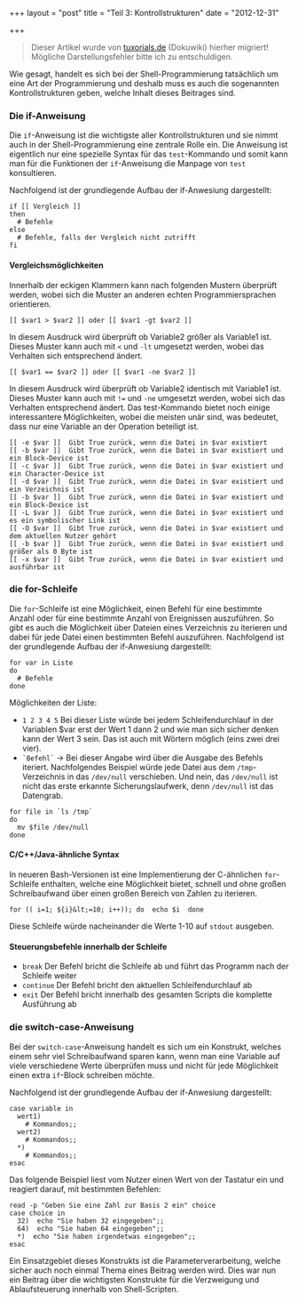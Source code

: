 +++
layout = "post"
title = "Teil 3: Kontrollstrukturen"
date = "2012-12-31"

+++

>
> Dieser Artikel wurde von [tuxorials.de](http://tuxorials.de) (Dokuwiki) hierher migriert!
> Mögliche Darstellungsfehler bitte ich zu entschuldigen.
>


Wie gesagt, handelt es sich bei der Shell-Programmierung tatsächlich um
eine Art der Programmierung und deshalb muss es auch die sogenannten
Kontrollstrukturen geben, welche Inhalt dieses Beitrages sind.

### Die if-Anweisung

Die `if`-Anweisung ist die wichtigste aller Kontrollstrukturen und sie
nimmt auch in der Shell-Programmierung eine zentrale Rolle ein. Die
Anweisung ist eigentlich nur eine spezielle Syntax für das
`test`-Kommando und somit kann man für die Funktionen der `if`-Anweisung
die Manpage von `test` konsultieren.

Nachfolgend ist der grundlegende Aufbau der if-Anwesiung dargestellt:

```
if [[ Vergleich ]]
then 
  # Befehle
else 
  # Befehle, falls der Vergleich nicht zutrifft
fi
```

#### Vergleichsmöglichkeiten

Innerhalb der eckigen Klammern kann nach folgenden Mustern überprüft
werden, wobei sich die Muster an anderen echten Programmiersprachen
orientieren.

```
[[ $var1 > $var2 ]] oder [[ $var1 -gt $var2 ]]
```

In diesem Ausdruck wird überprüft ob Variable2 größer als Variable1 ist.
Dieses Muster kann auch mit `<` und `-lt` umgesetzt werden, wobei das
Verhalten sich entsprechend ändert.

```
[[ $var1 == $var2 ]] oder [[ $var1 -ne $var2 ]]
```

In diesem Ausdruck wird überprüft ob Variable2 identisch mit Variable1
ist. Dieses Muster kann auch mit `!=` und `-ne` umgesetzt werden, wobei
sich das Verhalten entsprechend ändert. Das test-Kommando bietet noch
einige interessantere Möglichkeiten, wobei die meisten unär sind, was
bedeutet, dass nur eine Variable an der Operation beteiligt ist.

```
[[ -e $var ]]  Gibt True zurück, wenn die Datei in $var existiert
[[ -b $var ]]  Gibt True zurück, wenn die Datei in $var existiert und ein Block-Device ist
[[ -c $var ]]  Gibt True zurück, wenn die Datei in $var existiert und ein Character-Device ist
[[ -d $var ]]  Gibt True zurück, wenn die Datei in $var existiert und ein Verzeichnis ist
[[ -b $var ]]  Gibt True zurück, wenn die Datei in $var existiert und ein Block-Device ist
[[ -L $var ]]  Gibt True zurück, wenn die Datei in $var existiert und es ein symbolischer Link ist
[[ -O $var ]]  Gibt True zurück, wenn die Datei in $var existiert und dem aktuellen Nutzer gehört
[[ -b $var ]]  Gibt True zurück, wenn die Datei in $var existiert und größer als 0 Byte ist
[[ -x $var ]]  Gibt True zurück, wenn die Datei in $var existiert und ausführbar ist
```

### die for-Schleife

Die `for`-Schleife ist eine Möglichkeit, einen Befehl für eine bestimmte
Anzahl oder für eine bestimmte Anzahl von Ereignissen auszuführen. So
gibt es auch die Möglichkeit über Dateien eines Verzeichnis zu iterieren
und dabei für jede Datei einen bestimmten Befehl auszuführen.
Nachfolgend ist der grundlegende Aufbau der if-Anwesiung dargestellt:

```
for var in Liste
do 
  # Befehle
done
```

Möglichkeiten der Liste:

-   `1 2 3 4 5` Bei dieser Liste würde bei jedem Schleifendurchlauf in
    der Variablen \$var erst der Wert 1 dann 2 und wie man sich sicher
    denken kann der Wert 3 sein. Das ist auch mit Wörtern möglich (eins
    zwei drei vier).
-   `` `Befehl` `` -&gt; Bei dieser Angabe wird über die Ausgabe des
    Befehls iteriert. Nachfolgendes Beispiel würde jede Datei aus dem
    `/tmp`-Verzeichnis in das `/dev/null` verschieben. Und nein, das
    `/dev/null` ist nicht das erste erkannte Sicherungslaufwerk, denn
    `/dev/null` ist das Datengrab.

```
for file in `ls /tmp`
do 
  mv $file /dev/null
done
```

#### C/C++/Java-ähnliche Syntax

In neueren Bash-Versionen ist eine Implementierung der C-ähnlichen
`for`-Schleife enthalten, welche eine Möglichkeit bietet, schnell und
ohne großen Schreibaufwand über einen großen Bereich von Zahlen zu
iterieren.

```
for (( i=1; ${i}&lt;=10; i++)); do  echo $i  done
```

Diese Schleife würde nacheinander die Werte 1-10 auf `stdout` ausgeben.

#### Steuerungsbefehle innerhalb der Schleife

-   `break` Der Befehl bricht die Schleife ab und führt das Programm
    nach der Schleife weiter
-   `continue` Der Befehl bricht den aktuellen Schleifendurchlauf ab
-   `exit` Der Befehl bricht innerhalb des gesamten Scripts die
    komplette Ausführung ab

### die switch-case-Anweisung

Bei der `switch-case`-Anweisung handelt es sich um ein Konstrukt,
welches einem sehr viel Schreibaufwand sparen kann, wenn man eine
Variable auf viele verschiedene Werte überprüfen muss und nicht für jede
Möglichkeit einen extra `if`-Block schreiben möchte.

Nachfolgend ist der grundlegende Aufbau der if-Anwesiung dargestellt:

```
case variable in 
  wert1)
    # Kommandos;; 
  wert2)  
    # Kommandos;; 
  *)
    # Kommandos;; 
esac
```

Das folgende Beispiel liest vom Nutzer einen Wert von der Tastatur ein
und reagiert darauf, mit bestimmten Befehlen:

```
read -p "Geben Sie eine Zahl zur Basis 2 ein" choice 
case choice in  
  32)  echo "Sie haben 32 eingegeben";;  
  64)  echo "Sie haben 64 eingegeben";; 
  *)  echo "Sie haben irgendetwas eingegeben";; 
esac
```

Ein Einsatzgebiet dieses Konstrukts ist die Parameterverarbeitung,
welche sicher auch noch einmal Thema eines Beitrag werden wird. Dies war
nun ein Beitrag über die wichtigsten Konstrukte für die Verzweigung und
Ablaufsteuerung innerhalb von Shell-Scripten.
